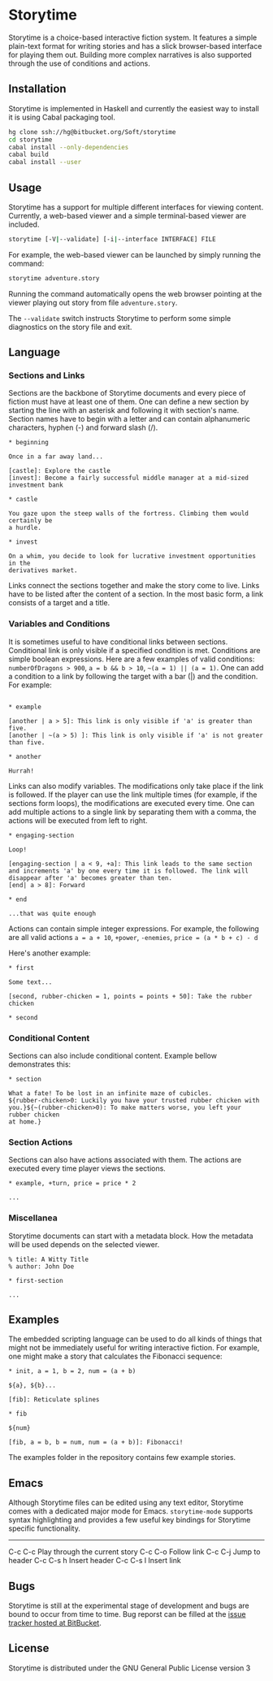 # Storytime

Storytime is a choice-based interactive fiction system. It features a simple
plain-text format for writing stories and has a slick browser-based interface
for playing them out. Building more complex narratives is also supported through
the use of conditions and actions.

## Installation

Storytime is implemented in Haskell and currently the easiest way to install it
is using Cabal packaging tool.

~~~bash
hg clone ssh://hg@bitbucket.org/Soft/storytime
cd storytime
cabal install --only-dependencies
cabal build
cabal install --user
~~~

## Usage

Storytime has a support for multiple different interfaces for viewing content.
Currently, a web-based viewer and a simple terminal-based viewer are included.

~~~bash
storytime [-V|--validate] [-i|--interface INTERFACE] FILE
~~~

For example, the web-based viewer can be launched by simply running the command:

~~~bash
storytime adventure.story
~~~

Running the command automatically opens the web browser pointing at the viewer
playing out story from file `adventure.story`.

The `--validate` switch instructs Storytime to perform some simple diagnostics
on the story file and exit.

## Language

### Sections and Links

Sections are the backbone of Storytime documents and every piece of fiction must
have at least one of them. One can define a new section by starting the line
with an asterisk and following it with section's name. Section names have to
begin with a letter and can contain alphanumeric characters, hyphen (-) and
forward slash (/).

~~~
* beginning

Once in a far away land...

[castle]: Explore the castle
[invest]: Become a fairly successful middle manager at a mid-sized investment bank

* castle

You gaze upon the steep walls of the fortress. Climbing them would certainly be
a hurdle.

* invest

On a whim, you decide to look for lucrative investment opportunities in the
derivatives market.

~~~

Links connect the sections together and make the story come to live. Links have
to be listed after the content of a section. In the most basic form, a link
consists of a target and a title.

### Variables and Conditions

It is sometimes useful to have conditional links between sections. Conditional
link is only visible if a specified condition is met. Conditions are simple
boolean expressions. Here are a few examples of valid conditions:
`numberOfDragons > 900`, `a = b && b > 10`, `~(a = 1) || (a = 1)`. One can
add a condition to a link by following the target with a bar (|) and the
condition. For example:

~~~

* example

[another | a > 5]: This link is only visible if 'a' is greater than five.
[another | ~(a > 5) ]: This link is only visible if 'a' is not greater than five.

* another

Hurrah!

~~~

Links can also modify variables. The modifications only take place if the link
is followed. If the player can use the link multiple times (for example, if the
sections form loops), the modifications are executed every time. One can add
multiple actions to a single link by separating them with a comma, the actions
will be executed from left to right. 

~~~
* engaging-section

Loop!

[engaging-section | a < 9, +a]: This link leads to the same section and increments 'a' by one every time it is followed. The link will disappear after 'a' becomes greater than ten.
[end| a > 8]: Forward

* end

...that was quite enough

~~~

Actions can contain simple integer expressions. For example, the following are
all valid actions `a = a + 10`, `+power`, `-enemies`, `price = (a * b + c) - d`

Here's another example:

~~~
* first

Some text...

[second, rubber-chicken = 1, points = points + 50]: Take the rubber chicken

* second

~~~

### Conditional Content

Sections can also include conditional content. Example bellow demonstrates this:

~~~
* section

What a fate! To be lost in an infinite maze of cubicles.
${rubber-chicken>0: Luckily you have your trusted rubber chicken with
you.}${~(rubber-chicken>0): To make matters worse, you left your rubber chicken
at home.}

~~~

### Section Actions

Sections can also have actions associated with them. The actions are executed
every time player views the sections.

~~~
* example, +turn, price = price * 2

...
~~~

### Miscellanea

Storytime documents can start with a metadata block. How the metadata will be
used depends on the selected viewer.

~~~
% title: A Witty Title
% author: John Doe

* first-section

...
~~~

## Examples

The embedded scripting language can be used to do all kinds of things that might
not be immediately useful for writing interactive fiction. For example, one
might make a story that calculates the Fibonacci sequence:

~~~
* init, a = 1, b = 2, num = (a + b)

${a}, ${b}...

[fib]: Reticulate splines

* fib

${num}

[fib, a = b, b = num, num = (a + b)]: Fibonacci!
~~~

The examples folder in the repository contains few example stories.

## Emacs

Although Storytime files can be edited using any text editor, Storytime comes
with a dedicated major mode for Emacs. `storytime-mode` supports syntax
highlighting and provides a few useful key bindings for Storytime specific
functionality.

-----------  ---------------------------------
C-c C-c      Play through the current story
C-c C-o      Follow link
C-c C-j      Jump to header
C-c C-s h    Insert header
C-c C-s l    Insert link


## Bugs

Storytime is still at the experimental stage of development and bugs are bound
to occur from time to time. Bug reporst can be filled at the
[issue tracker hosted at BitBucket](https://bitbucket.org/Soft/storytime/issues).

## License

Storytime is distributed under the GNU General Public License version 3
